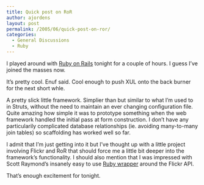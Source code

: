 ```yaml
---
title: Quick post on RoR
author: ajordens
layout: post
permalink: /2005/06/quick-post-on-ror/
categories:
  - General Discussions
  - Ruby
---
```

I played around with [Ruby on Rails][1] tonight for a couple of hours. I guess I&#8217;ve joined the masses now.

It&#8217;s pretty cool. Enuf said. Cool enough to push XUL onto the back burner for the next short whle.

A pretty slick little framework. Simplier than but similar to what I&#8217;m used to in Struts, without the need to maintain an ever changing configuration file. Quite amazing how simple it was to prototype something when the web framework handled the initial pass at form construction. I don&#8217;t have any particularily complicated database relationships (ie. avoiding many-to-many join tables) so scaffolding has worked well so far.

I admit that I&#8217;m just getting into it but I&#8217;ve thought up with a little project involving Flickr and RoR that should force me a little bit deeper into the framework&#8217;s functionality. I should also mention that I was impressed with Scott Raymond&#8217;s insanely easy to use [Ruby wrapper][2] around the Flickr API.

That&#8217;s enough excitement for tonight.

 [1]: http://www.rubyonrails.org
 [2]: http://redgreenblu.com/flickr/